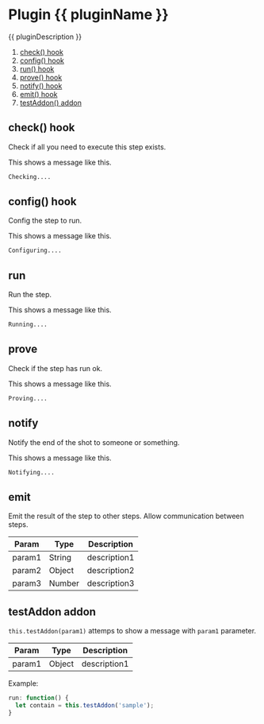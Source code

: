 # Plugin {{ pluginName }}

{{ pluginDescription }}

1. [check() hook](#check)
1. [config() hook](#config)
1. [run() hook](#run)
1. [prove() hook](#prove)
1. [notify() hook](#notify)
1. [emit() hook](#emit)
1. [testAddon() addon](#testAddon)

## <a name="check"></a>check() hook

Check if all you need to execute this step exists.

This shows a message like this.

```sh
Checking....
```

## <a name="config"></a>config() hook

Config the step to run.

This shows a message like this.

```sh
Configuring....
```

## <a name="run"></a>run

Run the step.

This shows a message like this.

```sh
Running....
```

## <a name="prove"></a>prove

Check if the step has run ok.

This shows a message like this.

```sh
Proving....
```

## <a name="notify"></a>notify

Notify the end of the shot to someone or something.

This shows a message like this.

```sh
Notifying....
```

## <a name="emit"></a>emit

Emit the result of the step to other steps. Allow communication between steps.

| Param | Type | Description |
| --- | --- | --- |
| param1 | String | description1 |
| param2 | Object | description2 |
| param3 | Number | description3 |

## <a name="testAddon"></a>testAddon addon

`this.testAddon(param1)` attemps to show a message with `param1` parameter.

| Param | Type | Description |
| --- | --- | --- |
| param1 | Object | description1 |

Example:

```javascript
run: function() {
  let contain = this.testAddon('sample');
}
```